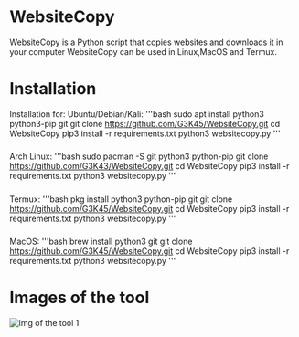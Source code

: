 # WebsiteCopy

WebsiteCopy is a Python script that copies websites and downloads it in your computer
WebsiteCopy can be used in Linux,MacOS and Termux.

# Installation
Installation for:
Ubuntu/Debian/Kali:
'''bash
sudo apt install python3 python3-pip git
git clone https://github.com/G3K45/WebsiteCopy.git
cd WebsiteCopy
pip3 install -r requirements.txt
python3 websitecopy.py
'''
#####
Arch Linux:
'''bash
sudo pacman -S git python3 python-pip
git clone https://github.com/G3K43/WebsiteCopy.git
cd WebsiteCopy
pip3 install -r requirements.txt
python3 websitecopy.py
'''
#####
Termux:
'''bash
pkg install python3 python-pip git 
git clone https://github.com/G3K45/WebsiteCopy.git 
cd WebsiteCopy
pip3 install -r requirements.txt
python3 websitecopy.py
'''
#####
MacOS:
'''bash
brew install python3 git
git clone https://github.com/G3K45/WebsiteCopy.git 
cd WebsiteCopy
pip3 install -r requirements.txt
python3 websitecopy.py
'''

# Images of the tool
![Img of the tool 1](https://ibb.co/PcrFssH)
